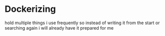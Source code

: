 # Dockerizing
hold multiple things i use frequently so instead of writing it from the start or searching again i will already have it prepared for me 
